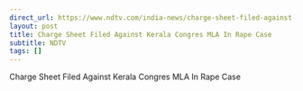 ```yaml
---
direct_url: https://www.ndtv.com/india-news/charge-sheet-filed-against-kerala-congres-mla-in-rape-case-5722548
layout: post
title: Charge Sheet Filed Against Kerala Congres MLA In Rape Case
subtitle: NDTV
tags: []
---
```


Charge Sheet Filed Against Kerala Congres MLA In Rape Case
